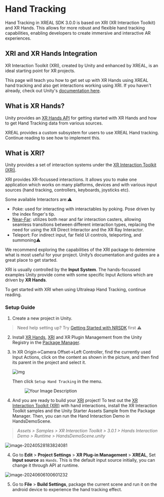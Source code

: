 # Hand Tracking

Hand Tracking in XREAL SDK 3.0.0 is based on XRI (XR Interaction Toolkit) and XR Hands. This allows for more robust and flexible hand tracking capabilities, enabling developers to create immersive and interactive AR experiences.

## XRI and XR Hands Integration

XR Interaction Toolkit (XRI), created by Unity and enhanced by XREAL, is an ideal starting point for XR projects. 

This page will teach you how to get set up with XR Hands using XREAL hand tracking and also get interactions working using XRI. If you haven't already, check out Unity's [documentation here](https://docs.unity3d.com/Packages/com.unity.xr.interaction.toolkit@3.0/manual/index.html).

## What is XR Hands?

Unity provides an [XR Hands API](https://docs.unity3d.com/Packages/com.unity.xr.hands@1.2/manual/index.html) for getting started with XR Hands and how to get Hand Tracking data from various sources.

XREAL provides a custom subsystem for users to use XREAL Hand tracking. Continue reading to see how to implement this.

## What is XRI?

Unity provides a set of interaction systems under the [XR Interaction Toolkit (XRI)](https://docs.unity3d.com/Packages/com.unity.xr.interaction.toolkit@3.0/manual/index.html).

XRI provides XR-focussed interactions. It allows you to make one application which works on many platforms, devices and with various input sources (hand tracking, controllers, keyboards, joysticks etc).

Some available Interactors are:⚠️

- Poke: used for interacting with interactables by poking. Pose driven by the index finger's tip.
- [Near-Far](https://docs.unity3d.com/Packages/com.unity.xr.interaction.toolkit@3.0/manual/near-far-interactor.html?q=near): utilizes both near and far interaction casters, allowing seamless transitions between different interaction types, replacing the need for using the XR Direct Interactor and the XR Ray Interactor. 
- Teleport: For indirect input, far field UI controls, teleporting, and summoning⚠️

We recommend exploring the capabilities of the XRI package to determine what is most useful for your project. Unity’s documentation and guides are a great place to get started.

XRI is usually controlled by the **Input System**. The hands-focussed examples Unity provide come with some specific Input Actions which are driven by **XR Hands**.

To get started with XRI when using Ultraleap Hand Tracking, continue reading.

### Setup Guide

1. Create a new project in Unity.

>  Need help setting up? Try [Getting Started with NRSDK](https://xreal.gitbook.io/nrsdk/nrsdk-fundamentals/quickstart-for-android) first ⚠️

2. Install [XR Hands](https://docs.unity3d.com/Packages/com.unity.xr.hands@1.2/manual/index.html), [XRI](https://docs.unity3d.com/Packages/com.unity.xr.interaction.toolkit@3.0/manual/index.html) and XR Plugin Management from the Unity Registry in the [Package Manager](https://docs.unity3d.com/Manual/upm-ui.html).

3. In XR Origin->Camera Offset->Left Controller, find the currently used Input Actions, click on the content as shown in the picture, and then find its parent in the project and select it.

   ![img](https://pub-8dffc52979c34362aa2dbe3a43f0792a.r2.dev/(null).)

   Then click `Setup Hand Tracking` in the menu.

   <figure className="center-image">
     <img src="https://pub-8dffc52979c34362aa2dbe3a43f0792a.r2.dev/(null)-20240822194947707.(null)" alt="Your Image Description" class="center-image"style={{ width: '500px', height: 'auto' }} />
   </figure>

4. And you are ready to build your [XRI](https://docs.unity3d.com/Packages/com.unity.xr.interaction.toolkit@2.4/manual/index.html) project! To test out the [XR Interaction Toolkit (XRI)](https://docs.unity3d.com/Packages/com.unity.xr.interaction.toolkit@2.4/manual/index.html) with hand interactions, install the XR Interaction Toolkit samples and the Unity Starter Assets Sample from the Package Manager. Then, you can run the Hand Interaction Demo in HandsDemoScene.

> *Assets > Samples > XR Interaction Toolkit > 3.0.1 > Hands Interaction Demo > Runtime > HandsDemoScene.unity*

![image-20240528183824081](https://pub-8dffc52979c34362aa2dbe3a43f0792a.r2.dev/image-20240528183824081.png)

4. Go to **Edit** > **Project Settings** > **XR Plug-in Management** > **XREAL**, Set **Input source** as `Hands`. This is the default input source initially, you can change it through API at runtime.

![image-20240606100601232](https://pub-8dffc52979c34362aa2dbe3a43f0792a.r2.dev/image-20240606100601232.png)

5. Go to **File** > **Build Settings**, package the current scene and run it on the android device to experience the hand tracking effect.
